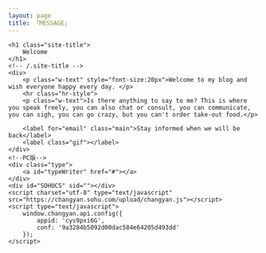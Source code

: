 ```yaml
---
layout: page
title: 「MESSAGE」 
---
```



<a  target="_blank"> </a>
<a  target="_blank"> </a> 
<a  target="_blank"> </a>   



<html lang="en">
<style>
    .site-title {
        font-weight:900;
        text-align: center;
        font-size: 40px;
        font-family: 'Pacifico';
        margin: 0 0 20px 0;
        position: relative;
        color: #4398ed;
    }
    
    .section-name span {
        display: inline-block;
        position: relative;
        padding-bottom: 15px;
    }
    
    label.main {
        display: inline-block;
        width: 212px;
        height: 79px;
        background: url(../images/stay-informed.png) no-repeat;
        text-indent: -9999px;
        margin-right: 20px;
    }
    
    .w-text {
        width: 86%;
        margin: 0 auto;
        text-align: center;
        letter-spacing: 1px;
    }
    
    .hr-style {
        display: block;
        width: 50%!important;
        margin: 10px auto!important;
        border-top: 1px solid #DDDDDD;
    }
	label.gif{
	    display: inline-block;
        width: 212px;
        height: 150px;
        background: url(../images/nima.gif) no-repeat;
        text-indent: -9999px;
        margin-right: 20px;
        float:right;
	}
</style>

<body>
	
    <h1 class="site-title">
        Welcome
    </h1>
    <!-- /.site-title -->
    <div>
        <p class="w-text" style="font-size:20px">Welcome to my blog and wish everyone happy every day. </p>
        <hr class="hr-style">
        <p class="w-text">Is there anything to say to me? This is where you speak freely, you can also chat or consult, you can communicate, you can sigh, you can go crazy, but you can't order take-out food.</p>

        <label for="email" class="main">Stay informed when we will be back</label>
        <label class="gif"></label>
    </div>
    <!--PC版-->
    <div class="type">
        <a id="typeWriter" href="#"></a>
    </div>
    <div id="SOHUCS" sid=""></div>
    <script charset="utf-8" type="text/javascript" src="https://changyan.sohu.com/upload/changyan.js"></script>
    <script type="text/javascript">
        window.changyan.api.config({
            appid: 'cys9pxi6G',
            conf: '9a3284b5092d00dac584e64205d493dd'
        });
    </script>

</body>

</html>







